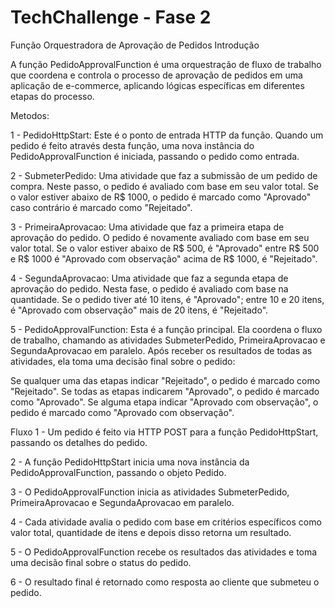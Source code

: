 # TechChallenge - Fase 2

Função Orquestradora de Aprovação de Pedidos
Introdução

A função PedidoApprovalFunction é uma orquestração de fluxo de trabalho que coordena e controla o processo de aprovação de pedidos em uma aplicação de e-commerce, aplicando lógicas específicas em diferentes etapas do processo.

Metodos:

1 - PedidoHttpStart: Este é o ponto de entrada HTTP da função. Quando um pedido é feito através desta função, uma nova instância do PedidoApprovalFunction é iniciada, passando o pedido como entrada.

2 - SubmeterPedido: Uma atividade que faz a submissão de um pedido de compra. Neste passo, o pedido é avaliado com base em seu valor total. Se o valor estiver abaixo de R$ 1000, o pedido é marcado como "Aprovado" caso contrário é marcado como "Rejeitado".

3 - PrimeiraAprovacao: Uma atividade que faz a primeira etapa de aprovação do pedido. O pedido é novamente avaliado com base em seu valor total. Se o valor estiver abaixo de R$ 500, é "Aprovado" entre R$ 500 e R$ 1000 é "Aprovado com observação" acima de R$ 1000, é "Rejeitado".

4 - SegundaAprovacao: Uma atividade que faz a segunda etapa de aprovação do pedido. Nesta fase, o pedido é avaliado com base na quantidade. Se o pedido tiver até 10 itens, é "Aprovado"; entre 10 e 20 itens, é "Aprovado com observação" mais de 20 itens, é "Rejeitado".

5 - PedidoApprovalFunction: Esta é a função principal. Ela coordena o fluxo de trabalho, chamando as atividades SubmeterPedido, PrimeiraAprovacao e SegundaAprovacao em paralelo. Após receber os resultados de todas as atividades, ela toma uma decisão final sobre o pedido:

Se qualquer uma das etapas indicar "Rejeitado", o pedido é marcado como "Rejeitado".
Se todas as etapas indicarem "Aprovado", o pedido é marcado como "Aprovado".
Se alguma etapa indicar "Aprovado com observação", o pedido é marcado como "Aprovado com observação".

Fluxo
1 - Um pedido é feito via HTTP POST para a função PedidoHttpStart, passando os detalhes do pedido.

2 - A função PedidoHttpStart inicia uma nova instância da PedidoApprovalFunction, passando o objeto Pedido.

3 - O PedidoApprovalFunction inicia as atividades SubmeterPedido, PrimeiraAprovacao e SegundaAprovacao em paralelo.

4 - Cada atividade avalia o pedido com base em critérios específicos como valor total, quantidade de itens e depois disso retorna um resultado.

5 - O PedidoApprovalFunction recebe os resultados das atividades e toma uma decisão final sobre o status do pedido.

6 - O resultado final é retornado como resposta ao cliente que submeteu o pedido.
